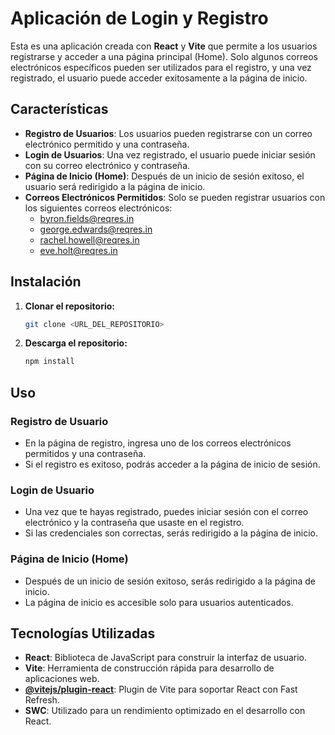 # Aplicación de Login y Registro

Esta es una aplicación creada con **React** y **Vite** que permite a los usuarios registrarse y acceder a una página principal (Home). Solo algunos correos electrónicos específicos pueden ser utilizados para el registro, y una vez registrado, el usuario puede acceder exitosamente a la página de inicio.

## Características

- **Registro de Usuarios**: Los usuarios pueden registrarse con un correo electrónico permitido y una contraseña.
- **Login de Usuarios**: Una vez registrado, el usuario puede iniciar sesión con su correo electrónico y contraseña.
- **Página de Inicio (Home)**: Después de un inicio de sesión exitoso, el usuario será redirigido a la página de inicio.
- **Correos Electrónicos Permitidos**: Solo se pueden registrar usuarios con los siguientes correos electrónicos:
  - byron.fields@reqres.in
  - george.edwards@reqres.in
  - rachel.howell@reqres.in
  - eve.holt@reqres.in

## Instalación

1. **Clonar el repositorio:**

   ```bash
   git clone <URL_DEL_REPOSITORIO>

2. **Descarga el repositorio:**

   ```bash
   npm install 

## Uso

### Registro de Usuario

- En la página de registro, ingresa uno de los correos electrónicos permitidos y una contraseña.
- Si el registro es exitoso, podrás acceder a la página de inicio de sesión.

### Login de Usuario

- Una vez que te hayas registrado, puedes iniciar sesión con el correo electrónico y la contraseña que usaste en el registro.
- Si las credenciales son correctas, serás redirigido a la página de inicio.

### Página de Inicio (Home)

- Después de un inicio de sesión exitoso, serás redirigido a la página de inicio.
- La página de inicio es accesible solo para usuarios autenticados.

## Tecnologías Utilizadas

- **React**: Biblioteca de JavaScript para construir la interfaz de usuario.
- **Vite**: Herramienta de construcción rápida para desarrollo de aplicaciones web.
- **[@vitejs/plugin-react](https://github.com/vitejs/vite-plugin-react)**: Plugin de Vite para soportar React con Fast Refresh.
- **SWC**: Utilizado para un rendimiento optimizado en el desarrollo con React.


